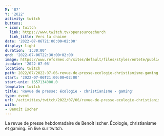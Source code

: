 ```yaml
---
M: '07'
Y: '2022'
activity: twitch
buttons:
- icon: twitch
  link: https://www.twitch.tv/opensourcechurch
  link_title: Vers la chaine
date: '2022-07-06T21:00:00+02:00'
display: light
duration: '1:30:00'
end: '2022-07-06T22:30:00+02:00'
image: https://www.reformes.ch/sites/default/files/styles/entete/public/data/images/comm/257/Beno%C3%AEt%20Ischer.jpg
isodate: '2022-07-06'
location: twitch
path: 2022/07/2022-07-06-revue-de-presse-ecologie-christianisme-gaming.md
start: '2022-07-06T21:00:00+02:00'
start-unix: 1657134000.0
template: twitch
title: 'Revue de presse: écologie - christianisme - gaming'
type: event
url: /activities/twitch/2022/07/06/revue-de-presse-ecologie-christianisme-gaming
with:
- Benoît Ischer
---
```

La revue de presse hebdomadaire de Benoît Ischer. Écologie, christianisme et gaming. En live sur twitch.